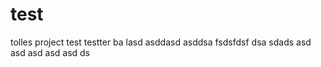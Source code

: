 # test
tolles project
test
testter
ba
lasd
asddasd
asddsa
fsdsfdsf
dsa
sdads
asd
asd
asd
asd
asd
ds
